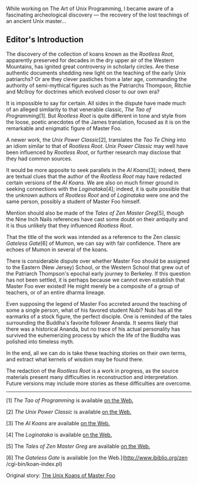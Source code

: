 While working on The Art of Unix Programming, I became aware of a fascinating
archeological discovery — the recovery of the lost teachings of an ancient
Unix master...

<!-- more -->

## Editor's Introduction

The discovery of the collection of koans known as the _Rootless Root_,
apparently preserved for decades in the dry upper air of the Western
Mountains, has ignited great controversy in scholarly circles. Are these
authentic documents shedding new light on the teaching of the early Unix
patriarchs? Or are they clever pastiches from a later age, commanding the
authority of semi-mythical figures such as the Patriarchs Thompson, Ritchie
and McIlroy for doctrines which evolved closer to our own era?

It is impossible to say for certain. All sides in the dispute have made much
of an alleged similarity to that venerable classic, _The Tao of
Programming_[1]. But _Rootless Root_ is quite different in tone and style from
the loose, poetic anecdotes of the James translation, focused as it is on the
remarkable and enigmatic figure of Master Foo.

A newer work, the _Unix Power Classic_[2], translates the _Tao Te Ching_ into
an idiom similar to that of _Rootless Root_. _Unix Power Classic_ may well
have been influenced by _Rootless Root_, or further research may disclose that
they had common sources.

It would be more apposite to seek parallels in the _AI Koans_[3]; indeed,
there are textual clues that the author of the _Rootless Root_ may have
redacted certain versions of the _AI Koans_. We are also on much firmer ground
in seeking connections with the _Loginataka_[4]; indeed, it is quite possible
that the unknown authors of _Rootless Root_ and of _Loginataka_ were one and
the same person, possibly a student of Master Foo himself.

Mention should also be made of the _Tales of Zen Master Greg_[5], though the
Nine Inch Nails references have cast some doubt on their antiquity and it is
thus unlikely that they influenced _Rootless Root_.

That the title of the work was intended as a reference to the Zen classic
_Gateless Gate_[6] of Mumon, we can say with fair confidence. There are echoes
of Mumon in several of the koans.

There is considerable dispute over whether Master Foo should be assigned to
the Eastern (New Jersey) School, or the Western School that grew out of the
Patriarch Thompson's epochal early journey to Berkeley. If this question has
not been settled, it is perhaps because we cannot even establish that Master
Foo ever existed! He might merely be a composite of a group of teachers, or of
an entire dharma lineage.

Even supposing the legend of Master Foo accreted around the teaching of some a
single person, what of his favored student Nubi? Nubi has all the earmarks of
a stock figure, the perfect disciple. One is reminded of the tales surrounding
the Buddha's favorite follower Ananda. It seems likely that there was a
historical Ananda, but no trace of his actual personality has survived the
euhemerizing process by which the life of the Buddha was polished into
timeless myth.

In the end, all we can do is take these teaching stories on their own terms,
and extract what kernels of wisdom may be found there.

The redaction of the _Rootless Root_ is a work in progress, as the source
materials present many difficulties in reconstruction and interpretation.
Future versions may include more stories as these difficulties are overcome.

  

* * *

[1] _The Tao of Programming_ is available [on the
Web.](http://www.canonical.org/~kragen/tao-of-programming.html)

[2] _The Unix Power Classic_ is available [on the
Web.](http://mercury.ccil.org/~cowan/upc/)

[3] The _AI Koans_ are available [on the
Web.](http://www.catb.org/~esr//jargon/html/koans.html)

[4] The _Loginataka_ is available [on the
Web.](http://www.catb.org/~esr//faqs/loginataka.html)

[5] The _Tales of Zen Master Greg_ are available [on the
Web.](http://www.gu.uwa.edu.au/users/greg/)

[6] The _Gateless Gate_ is available [on the Web.](http://www.ibiblio.org/zen
/cgi-bin/koan-index.pl)

<div class="panel">
Original story: <a href="
http://catb.org/esr/writings/unix-koans/
">
The Unix Koans of Master Foo
</a>
</div>
